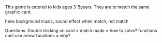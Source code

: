 This game is catered to kids ages 3-5years.
They are to match the same graphic card.

have background music, sound effect when match, not match

Questions:
Double clicking on card = match made = how to solve?
functions cant use arrow functions = why?
